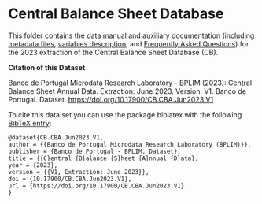 # Central Balance Sheet Database

This folder contains the  [data manual](https://github.com/BPLIM/Manuals/blob/master/Data/CB/JUN23/CB_manual_JUN2023.pdf) and auxiliary documentation (including [metadata files](https://github.com/BPLIM/Manuals/tree/master/Data/CB/JUN23/aux_files/metafiles), [variables description](https://github.com/BPLIM/Manuals/tree/master/Data/CB/JUN23/aux_files/variables_description), and [Frequently Asked Questions](https://github.com/BPLIM/Manuals/blob/master/Data/CB/JUN23/aux_files/faq/CB_faq.md)) for the 2023 extraction of the Central Balance Sheet Database (CB).


**Citation of this Dataset**

Banco de Portugal Microdata Research Laboratory - BPLIM (2023): Central Balance Sheet Annual Data. Extraction: June 2023. Version: V1. Banco de Portugal. Dataset. https://doi.org/10.17900/CB.CBA.Jun2023.V1

To cite this data set you can use the package biblatex with the following [BibTeX entry](https://github.com/BPLIM/Manuals/blob/master/Data/CB/JUN23/aux_files/bibtex/CB.bib):

```
@dataset{CB.CBA.Jun2023.V1,
author = {{Banco de Portugal Microdata Research Laboratory (BPLIM)}},
publisher = {Banco de Portugal - BPLIM. Dataset},
title = {{C}entral {B}alance {S}heet {A}nnual {D}ata},
year = {2023},
version = {{V1, Extraction: June 2023}},
doi = {10.17900/CB.CBA.Jun2023.V1},
url = {https://doi.org/10.17900/CB.CBA.Jun2023.V1}
}
```
